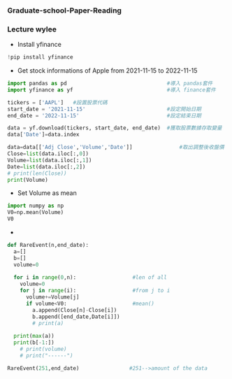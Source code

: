 ### Graduate-school-Paper-Reading
### Lecture wylee

- Install yfinance
```python
!pip install yfinance
```

- Get stock informations of Apple from  2021-11-15 to 2022-11-15
```python
import pandas as pd                                #導入 pandas套件
import yfinance as yf                              #導入 finance套件

tickers = ['AAPL']   #設置股票代碼
start_date = '2021-11-15'                          #設定開始日期
end_date = '2022-11-15'                            #設定結束日期

data = yf.download(tickers, start_date, end_date)  #獲取股票數據存取變量
data['Date']=data.index

data=data[['Adj Close','Volume','Date']]               #取出調整後收盤價
Close=list(data.iloc[:,0])
Volume=list(data.iloc[:,1])
Date=list(data.iloc[:,2])
# print(len(Close))
print(Volume)
```
- Set Volume as mean 
```python
import numpy as np
V0=np.mean(Volume)
V0
```

- 
```python
def RareEvent(n,end_date):
  a=[]
  b=[]
  volume=0
  
  for i in range(0,n):                  #len of all
    volume=0
    for j in range(i):                  #from j to i
      volume+=Volume[j]
      if volume<V0:                     #mean()
        a.append(Close[n]-Close[i])
        b.append([end_date,Date[i]])
        # print(a)
        
  print(max(a))
  print(b[-1:])
    # print(volume)
    # print("------")

RareEvent(251,end_date)                #251-->amount of the data
```
